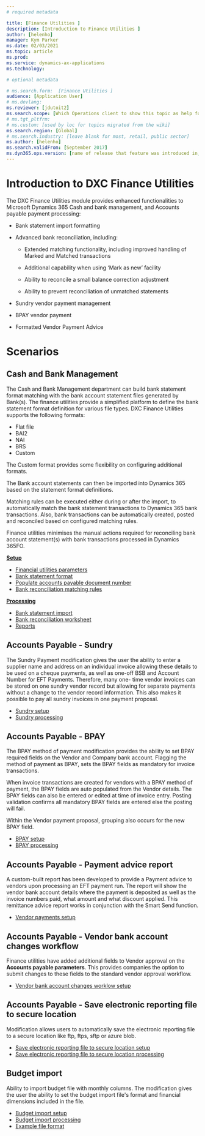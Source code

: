 ```yaml
---
# required metadata

title: [Finance Utilities ]
description: [Introduction to Finance Utilities ]
author: [helenho]
manager: Kym Parker
ms.date: 02/03/2021
ms.topic: article
ms.prod: 
ms.service: dynamics-ax-applications
ms.technology: 

# optional metadata

# ms.search.form:  [Finance Utilities ]
audience: [Application User]
# ms.devlang: 
ms.reviewer: [jdutoit2]
ms.search.scope: [Which Operations client to show this topic as help for, to be set by content strategist, see list here: https://microsoft.sharepoint.com/teams/DynDoc/_layouts/15/WopiFrame.aspx?sourcedoc={23419e1c-eb64-42e9-aa9b-79875b428718}&action=edit&wd=target%28Core%20Dynamics%20AX%20CP%20requirements%2Eone%7C4CC185C0%2DEFAA%2D42CD%2D94B9%2D8F2A45E7F61A%2FVersions%20list%20for%20docs%20topics%7CC14BE630%2D5151%2D49D6%2D8305%2D554B5084593C%2F%29]
# ms.tgt_pltfrm: 
# ms.custom: [used by loc for topics migrated from the wiki]
ms.search.region: [Global]
# ms.search.industry: [leave blank for most, retail, public sector]
ms.author: [helenho]
ms.search.validFrom: [September 2017]
ms.dyn365.ops.version: [name of release that feature was introduced in, see list here: https://microsoft.sharepoint.com/teams/DynDoc/_layouts/15/WopiFrame.aspx?sourcedoc={23419e1c-eb64-42e9-aa9b-79875b428718}&action=edit&wd=target%28Core%20Dynamics%20AX%20CP%20requirements%2Eone%7C4CC185C0%2DEFAA%2D42CD%2D94B9%2D8F2A45E7F61A%2FVersions%20list%20for%20docs%20topics%7CC14BE630%2D5151%2D49D6%2D8305%2D554B5084593C%2F%29]
---
```


# Introduction to DXC Finance Utilities

The DXC Finance Utilities module provides enhanced functionalities to
Microsoft Dynamics 365 Cash and bank management, and Accounts payable
payment processing:

-   Bank statement import formatting

-   Advanced bank reconciliation, including:

    -   Extended matching functionality, including improved handling of Marked and Matched transactions

    -   Additional capability when using ‘Mark as new’ facility

    -   Ability to reconcile a small balance correction adjustment

    -   Ability to prevent reconciliation of unmatched statements

-   Sundry vendor payment management

-   BPAY vendor payment

-   Formatted Vendor Payment Advice

#  Scenarios
## Cash and Bank Management

The Cash and Bank Management department can build bank statement format matching with the bank account statement files generated by Bank(s). The finance utilities provide a simplified platform to define the bank statement format definition for various file types.
DXC Finance Utilities supports the following formats:
-	Flat file
-	BAI2
-	NAI
-	BRS
-	Custom

The Custom format provides some flexibility on configuring additional formats.

The Bank account statements can then be imported into Dynamics 365 based on the statement format definitions. 
 
Matching rules can be executed either during or after the import, to automatically match the bank statement transactions to Dynamics 365 bank transactions. Also, bank transactions can be automatically created, posted and reconciled based on configured matching rules. 
 
Finance utilities minimises the manual actions required for reconciling bank account statement(s) with bank transactions processed in Dynamics 365FO. 

<ins> **Setup** </ins>
- [Financial utilities parameters](Setup/CASH%20AND%20BANK%20MANAGEMENT/Finance%20utilities%20parameters.md)
- [Bank statement format](Setup/CASH%20AND%20BANK%20MANAGEMENT/Bank%20statement%20format.md)
- [Populate accounts payable document number](Setup/CASH%20AND%20BANK%20MANAGEMENT/Populate%20account%20payable%20payment%20document%20number.md)
- [Bank reconciliation matching rules](Setup/CASH%20AND%20BANK%20MANAGEMENT/Bank%20reconciliation%20matching%20rules.md)

<ins> **Processing** </ins>
- [Bank statement import](Processing/Bank%20Statement%20Reconciliation/Bank%20statement%20import.md)
- [Bank reconciliation worksheet](Processing/Bank%20Statement%20Reconciliation/Bank%20reconciliation%20worksheet.md)
- [Reports](Processing/Bank%20Statement%20Reconciliation/Cash%20and%20bank%20management%20reports.md)

## Accounts Payable - Sundry

The Sundry Payment modification gives the user the ability to enter a supplier name and address on an individual invoice allowing these details to be used on a cheque payments, as well as one-off BSB and Account Number for EFT Payments. Therefore, many one- time vendor invoices can be stored on one sundry vendor record but allowing for separate payments without a change to the vendor record information.  This also makes it possible to pay all sundry invoices in one payment proposal.

- [Sundry setup](Setup/ACCOUNTS%20PAYABLE/Sundry%20payment.md)
- [Sundry processing](Processing/Accounts%20Payable/Sundry%20payment.md)

## Accounts Payable - BPAY

The BPAY method of payment modification provides the ability to set BPAY required fields on the Vendor and Company bank account. Flagging the method of payment as BPAY, sets the BPAY fields as mandatory for invoice transactions. 

When invoice transactions are created for vendors with a BPAY method of payment, the BPAY fields are auto populated from the Vendor details. The BPAY fields can also be entered or edited at time of invoice entry. Posting validation confirms all mandatory BPAY fields are entered else the posting will fail. 

Within the Vendor payment proposal, grouping also occurs for the new BPAY field.

- [BPAY setup](Setup/ACCOUNTS%20PAYABLE/BPAY%20payment.md)
- [BPAY processing](Processing/Accounts%20Payable/BPAY%20payment.md)

## Accounts Payable - Payment advice report

A custom-built report has been developed to provide a Payment advice to vendors upon processing an EFT payment run. The report will show the vendor bank account details where the payment is deposited as well as the invoice numbers paid, what amount and what discount applied. This remittance advice report works in conjunction with the Smart Send function.

- [Vendor payments setup](Setup/ACCOUNTS%20PAYABLE/Vendor%20payments.md)

## Accounts Payable - Vendor bank account changes workflow

Finance utilities have added additional fields to Vendor approval on the **Accounts payable parameters**. This provides companies the option to submit changes to these fields to the standard vendor approval workflow.
- [Vendor bank account changes worklow setup](Setup/ACCOUNTS%20PAYABLE/Vendor%20bank%20account%20changes%20workflow.md)

## Accounts Payable - Save electronic reporting file to secure location

Modification allows users to automatically save the electronic reporting file to a secure location like ftp, ftps, sftp or azure blob.
- [Save electronic reporting file to secure location setup](Setup/ACCOUNTS%20PAYABLE/Save%20electronic%20reporting%20file%20to%20secure%20location.md)
- [Save electronic reporting file to secure location processing](Processing/Accounts%20Payable/Save%20electronic%20reporting%20file%20to%20secure%20location.md)

## Budget import

Ability to import budget file with monthly columns.
The modification gives the user the ability to set the budget import file's format and financial dimensions included in the file.

- [Budget import setup](Setup/BUDGETING/Budget%20import.md)
- [Budget import processing](Processing/Budgeting/Budget%20import.md)
- [Example file format](Processing/Budgeting/Example%20file%20format.md)
